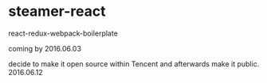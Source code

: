 # steamer-react
react-redux-webpack-boilerplate

coming by 2016.06.03

decide to make it open source within Tencent and afterwards make it public. 2016.06.12
